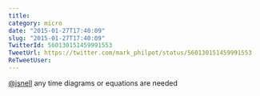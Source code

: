 ```yaml
---
title: 
category: micro
date: "2015-01-27T17:40:09"
slug: "2015-01-27T17:40:09"
TwitterId: 560130151459991553
TweetUrl: https://twitter.com/mark_philpot/status/560130151459991553
ReTweetUser: 
---
```


[@jsnell](https://twitter.com/jsnell) any time diagrams or equations are needed